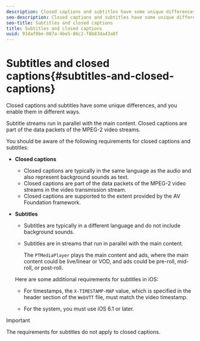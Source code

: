 ```yaml
---
description: Closed captions and subtitles have some unique differences, and you enable them in different ways.
seo-description: Closed captions and subtitles have some unique differences, and you enable them in different ways.
seo-title: Subtitles and closed captions
title: Subtitles and closed captions
uuid: 91daf0be-087a-4be5-86c2-f8b83da43a8f
---
```


# Subtitles and closed captions{#subtitles-and-closed-captions}

Closed captions and subtitles have some unique differences, and you enable them in different ways.

Subtitle streams run in parallel with the main content. Closed captions are part of the data packets of the MPEG-2 video streams.

You should be aware of the following requirements for closed captions and subtitles:

* **Closed captions**

    * Closed captions are typically in the same language as the audio and also represent background sounds as text. 
    * Closed captions are part of the data packets of the MPEG-2 video streams in the video transmission stream. 
    * Closed captions are supported to the extent provided by the AV Foundation framework.

* **Subtitles**

    * Subtitles are typically in a different language and do not include background sounds. 
    * Subtitles are in streams that run in parallel with the main content.

      The `PTMediaPlayer` plays the main content and ads, where the main content could be live/linear or VOD, and ads could be pre-roll, mid-roll, or post-roll.

  Here are some additional requirements for subtitles in iOS:

    * For timestamps, the `X-TIMESTAMP-MAP` value, which is specified in the header section of the `WebVTT` file, must match the video timestamp. 
    
    * For the system, you must use iOS 6.1 or later.

>[!IMPORTANT]
>
>The requirements for subtitles do not apply to closed captions.

